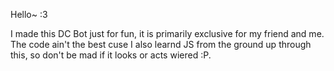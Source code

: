 Hello~ :3

I made this DC Bot just for fun, it is primarily exclusive for my friend and me.
The code ain't the best cuse I also learnd JS from the ground up through this,
so don't be mad if it looks or acts wiered :P.